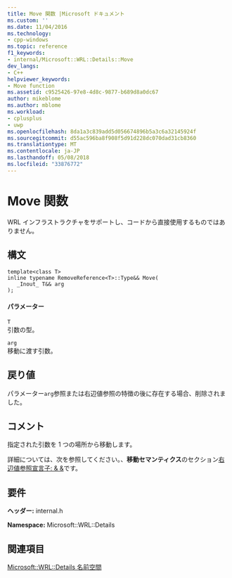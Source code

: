 ```yaml
---
title: Move 関数 |Microsoft ドキュメント
ms.custom: ''
ms.date: 11/04/2016
ms.technology:
- cpp-windows
ms.topic: reference
f1_keywords:
- internal/Microsoft::WRL::Details::Move
dev_langs:
- C++
helpviewer_keywords:
- Move function
ms.assetid: c9525426-97e8-4d8c-9877-b689d8a0dc67
author: mikeblome
ms.author: mblome
ms.workload:
- cplusplus
- uwp
ms.openlocfilehash: 8da1a3c839add5d056674896b5a3c6a32145924f
ms.sourcegitcommit: d55ac596ba8f908f5d91d228dc070dad31cb8360
ms.translationtype: MT
ms.contentlocale: ja-JP
ms.lasthandoff: 05/08/2018
ms.locfileid: "33876772"
---
```

# <a name="move-function"></a>Move 関数
WRL インフラストラクチャをサポートし、コードから直接使用するものではありません。  
  
## <a name="syntax"></a>構文  
  
```  
template<class T>  
inline typename RemoveReference<T>::Type&& Move(  
   _Inout_ T&& arg  
);  
```  
  
#### <a name="parameters"></a>パラメーター  
 `T`  
 引数の型。  
  
 `arg`  
 移動に渡す引数。  
  
## <a name="return-value"></a>戻り値  
 パラメーター`arg`参照または右辺値参照の特徴の後に存在する場合、削除されました。  
  
## <a name="remarks"></a>コメント  
 指定された引数を 1 つの場所から移動します。  
  
 詳細については、次を参照してください。、**移動セマンティクス**のセクション[右辺値参照宣言子: & &](../cpp/rvalue-reference-declarator-amp-amp.md)です。  
  
## <a name="requirements"></a>要件  
 **ヘッダー:** internal.h  
  
 **Namespace:** Microsoft::WRL::Details  
  
## <a name="see-also"></a>関連項目  
 [Microsoft::WRL::Details 名前空間](../windows/microsoft-wrl-details-namespace.md)